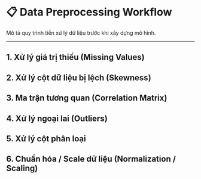 

# 📋 Data Preprocessing Workflow

Mô tả quy trình tiền xử lý dữ liệu trước khi xây dựng mô hình.

---

## 1. Xử lý giá trị thiếu (Missing Values)

## 2. Xử lý cột dữ liệu bị lệch (Skewness)

## 3. Ma trận tương quan (Correlation Matrix)

## 4. Xử lý ngoại lai (Outliers)

## 5. Xử lý cột phân loại

## 6. Chuẩn hóa / Scale dữ liệu (Normalization / Scaling)


